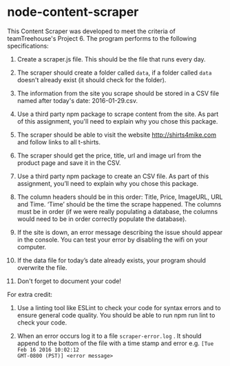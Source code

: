 # node-content-scraper

This Content Scraper was developed to meet the criteria of teamTreehouse's Project 6.
The program performs to the following specifications:

1.  Create a scraper.js file. This should be the file that runs every day.

2.    The scraper should create a folder called <code>data</code>, if a folder called <code>data</code> doesn't already exist (it should check for the folder).

3.  The information from the site you scrape should be stored in a CSV file named after today's date: 2016-01-29.csv.

4.  Use a third party npm package to scrape content from the site. As part of this assignment, you'll need to explain why you chose this package.

5.  The scraper should be able to visit the website http://shirts4mike.com and follow links to all t-shirts.

6.  The scraper should get the price, title, url and image url from the product page and save it in the CSV.

7.  Use a third party npm package to create an CSV file. As part of this assignment, you’ll need to explain why you chose this package.

8.  The column headers should be in this order: Title, Price, ImageURL, URL and Time. ‘Time’ should be the time the scrape happened. The columns must be in order (if we were really populating a database, the columns would need to be in order correctly populate the database).

9.  If the site is down, an error message describing the issue should appear in the console.  You can test your error by disabling the wifi on your computer.

10.  If the data file for today’s date already exists, your program should overwrite the file.

11.  Don't forget to document your code!

For extra credit:

1.  Use a linting tool like ESLint to check your code for syntax errors and to ensure general code quality. You should be able to run npm run lint to check your code.

2.  When an error occurs log it to a file <code>scraper-error.log</code> . It should append to the bottom of the file with a time stamp and error e.g. <code>[Tue Feb 16 2016 10:02:12 GMT-0800 (PST)] &lt;error message&gt;